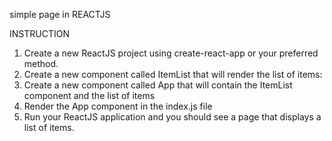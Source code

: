 simple page in REACTJS

INSTRUCTION

1. Create a new ReactJS project using create-react-app or your preferred method.
2. Create a new component called ItemList that will render the list of items:
3. Create a new component called App that will contain the ItemList component and the list of items
4. Render the App component in the index.js file
5. Run your ReactJS application and you should see a page that displays a list of items.

